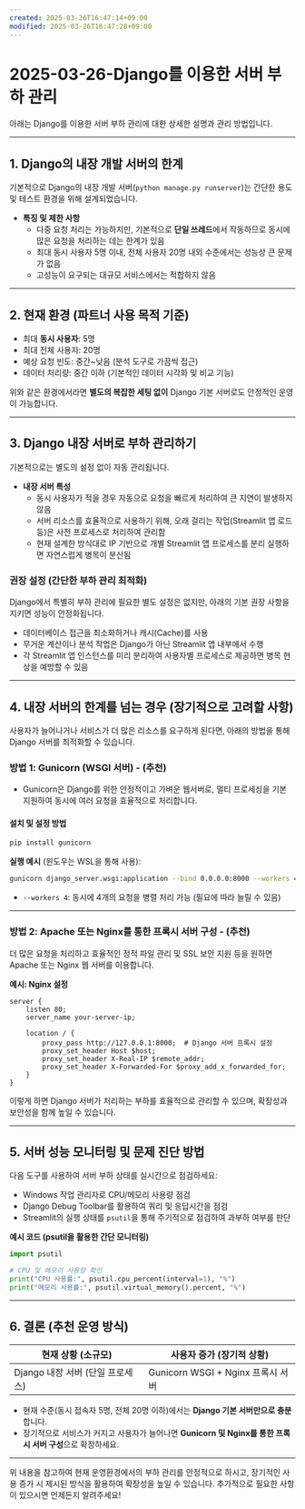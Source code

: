 ```yaml
---
created: 2025-03-26T16:47:14+09:00
modified: 2025-03-26T16:47:28+09:00
---
```


# 2025-03-26-Django를 이용한 서버 부하 관리

아래는 Django를 이용한 서버 부하 관리에 대한 상세한 설명과 관리 방법입니다.

---

## **1. Django의 내장 개발 서버의 한계**

기본적으로 Django의 내장 개발 서버(`python manage.py runserver`)는 간단한 용도 및 테스트 환경을 위해 설계되었습니다.

- **특징 및 제한 사항**
  - 다중 요청 처리는 가능하지만, 기본적으로 **단일 쓰레드**에서 작동하므로 동시에 많은 요청을 처리하는 데는 한계가 있음
  - 최대 동시 사용자 5명 이내, 전체 사용자 20명 내외 수준에서는 성능상 큰 문제가 없음
  - 고성능이 요구되는 대규모 서비스에서는 적합하지 않음

---

## **2. 현재 환경 (파트너 사용 목적 기준)**

- 최대 **동시 사용자**: 5명
- 최대 전체 사용자: 20명
- 예상 요청 빈도: 중간~낮음 (분석 도구로 가끔씩 접근)
- 데이터 처리량: 중간 이하 (기본적인 데이터 시각화 및 비교 기능)

위와 같은 환경에서라면 **별도의 복잡한 세팅 없이** Django 기본 서버로도 안정적인 운영이 가능합니다.

---

## **3. Django 내장 서버로 부하 관리하기**

기본적으로는 별도의 설정 없이 자동 관리됩니다.

- **내장 서버 특성**
  - 동시 사용자가 적을 경우 자동으로 요청을 빠르게 처리하여 큰 지연이 발생하지 않음
  - 서버 리소스를 효율적으로 사용하기 위해, 오래 걸리는 작업(Streamlit 앱 로드 등)은 사전 프로세스로 처리하여 관리함
  - 현재 설계한 방식대로 IP 기반으로 개별 Streamlit 앱 프로세스를 분리 실행하면 자연스럽게 병목이 분산됨

### 권장 설정 (간단한 부하 관리 최적화)

Django에서 특별히 부하 관리에 필요한 별도 설정은 없지만, 아래의 기본 권장 사항을 지키면 성능이 안정화됩니다.

- 데이터베이스 접근을 최소화하거나 캐시(Cache)를 사용
- 무거운 계산이나 분석 작업은 Django가 아닌 Streamlit 앱 내부에서 수행
- 각 Streamlit 앱 인스턴스를 미리 분리하여 사용자별 프로세스로 제공하면 병목 현상을 예방할 수 있음

---

## **4. 내장 서버의 한계를 넘는 경우 (장기적으로 고려할 사항)**

사용자가 늘어나거나 서비스가 더 많은 리소스를 요구하게 된다면, 아래의 방법을 통해 Django 서버를 최적화할 수 있습니다.

### 방법 1: **Gunicorn (WSGI 서버)** - (추천)

- Gunicorn은 Django를 위한 안정적이고 가벼운 웹서버로, 멀티 프로세싱을 기본 지원하여 동시에 여러 요청을 효율적으로 처리합니다.

#### 설치 및 설정 방법

```bash
pip install gunicorn
```

**실행 예시** (윈도우는 WSL을 통해 사용):

```bash
gunicorn django_server.wsgi:application --bind 0.0.0.0:8000 --workers 4
```

- `--workers 4`: 동시에 4개의 요청을 병렬 처리 가능 (필요에 따라 늘릴 수 있음)

---

### 방법 2: **Apache 또는 Nginx를 통한 프록시 서버 구성** - (추천)

더 많은 요청을 처리하고 효율적인 정적 파일 관리 및 SSL 보안 지원 등을 원하면 Apache 또는 Nginx 웹 서버를 이용합니다.

**예시: Nginx 설정**

```nginx
server {
    listen 80;
    server_name your-server-ip;

    location / {
        proxy_pass http://127.0.0.1:8000;  # Django 서버 프록시 설정
        proxy_set_header Host $host;
        proxy_set_header X-Real-IP $remote_addr;
        proxy_set_header X-Forwarded-For $proxy_add_x_forwarded_for;
    }
}
```

이렇게 하면 Django 서버가 처리하는 부하를 효율적으로 관리할 수 있으며, 확장성과 보안성을 함께 높일 수 있습니다.

---

## **5. 서버 성능 모니터링 및 문제 진단 방법**

다음 도구를 사용하여 서버 부하 상태를 실시간으로 점검하세요:

- Windows 작업 관리자로 CPU/메모리 사용량 점검
- Django Debug Toolbar를 활용하여 쿼리 및 응답시간을 점검
- Streamlit의 실행 상태를 `psutil`을 통해 주기적으로 점검하여 과부하 여부를 판단

**예시 코드 (psutil을 활용한 간단 모니터링)**

```python
import psutil

# CPU 및 메모리 사용량 확인
print("CPU 사용률:", psutil.cpu_percent(interval=1), "%")
print("메모리 사용률:", psutil.virtual_memory().percent, "%")
```

---

## **6. 결론 (추천 운영 방식)**

| 현재 상황 (소규모) | 사용자 증가 (장기적 상황) |
|------------------|------------------------|
| Django 내장 서버 (단일 프로세스) | Gunicorn WSGI + Nginx 프록시 서버 |

- 현재 수준(동시 접속자 5명, 전체 20명 이하)에서는 **Django 기본 서버만으로 충분**합니다.
- 장기적으로 서비스가 커지고 사용자가 늘어나면 **Gunicorn 및 Nginx를 통한 프록시 서버 구성**으로 확장하세요.

---

위 내용을 참고하여 현재 운영환경에서의 부하 관리를 안정적으로 하시고, 장기적인 사용 증가 시 제시된 방식을 활용하여 확장성을 높일 수 있습니다. 추가적으로 필요한 사항이 있으시면 언제든지 알려주세요!
